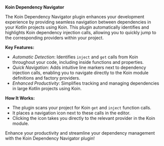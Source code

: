 **Koin Dependency Navigator**

The Koin Dependency Navigator plugin enhances your development experience by providing seamless navigation between dependencies in your Kotlin projects using Koin. This plugin automatically identifies and highlights Koin dependency injection calls, allowing you to quickly jump to the corresponding providers within your project.

**Key Features:**

- *Automatic Detection*: Identifies `inject` and `get` calls from Koin throughout your code, including inside functions and properties.
- *Quick Navigation*: Adds intuitive line markers next to dependency injection calls, enabling you to navigate directly to the Koin module definitions and factory providers.
- *Enhanced Productivity*: Simplifies tracking and managing dependencies in large Kotlin projects using Koin.

**How It Works:**

- The plugin scans your project for Koin `get` and `inject` function calls.
- It places a navigation icon next to these calls in the editor.
- Clicking the icon takes you directly to the relevant provider in the Koin module.

Enhance your productivity and streamline your dependency management with the Koin Dependency Navigator plugin!
